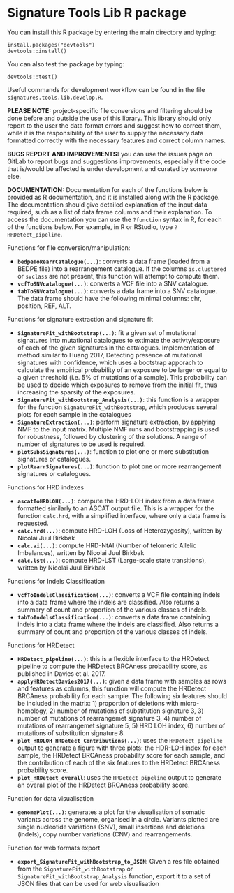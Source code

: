 # Signature Tools Lib R package

You can install this R package by entering the main directory and typing:

```
install.packages("devtools")
devtools::install()
```

You can also test the package by typing:

```
devtools::test()
```

Useful commands for development workflow can be found in the file ```signatures.tools.lib.develop.R```.

**PLEASE NOTE:** project-specific file conversions and filtering should be done before and outside the use of this library. This library should only report to the user the data format errors and suggest how to correct them, while it is the responsibility of the user to supply the necessary data formatted correctly with the necessary features and correct column names.

**BUGS REPORT AND IMPROVEMENTS:** you can use the issues page on GitLab to report bugs and suggestions improvements, especially if the code that is/would be affected is under development and curated by someone else.

**DOCUMENTATION:** Documentation for each of the functions below is provided as R documentation, and it is installed along with the R package. The documentation should give detailed explanation of the input data required, such as a list of data frame columns and their explanation. To access the documentation you can use the ```?function``` syntax in R, for each of the functions below. For example, in R or RStudio, type ```?HRDetect_pipeline```.

Functions for file conversion/manipulation:

- **```bedpeToRearrCatalogue(...)```**: converts a data frame (loaded from a BEDPE file) into a rearrangement catalogue. If the columns ```is.clustered``` or ```svclass``` are not present, this function will attempt to compute them.
- **```vcfToSNVcatalogue(...)```**: converts a VCF file into a SNV catalogue.
- **```tabToSNVcatalogue(...)```**: converts a data frame into a SNV catalogue. The data frame should have the following minimal columns: chr, position, REF, ALT.

Functions for signature extraction and signature fit

- **```SignatureFit_withBootstrap(...)```**: fit a given set of mutational signatures into mutational catalogues to extimate the activty/exposure of each of the given signatures in the catalogues. Implementation of method similar to Huang 2017, Detecting presence of mutational signatures with confidence, which uses a bootstrap apporach to calculate the empirical probability of an exposure to be larger or equal to a given threshold (i.e. 5% of mutations of a sample). This probability can be used to decide which exposures to remove from the initial fit, thus increasing the sparsity of the exposures.
- **```SignatureFit_withBootstrap_Analysis(...)```**: this function is a wrapper for the function ```SignatureFit_withBootstrap```, which produces several plots for each sample in the catalogues
- **```SignatureExtraction(...)```**: perform signature extraction, by applying NMF to the input matrix. Multiple NMF runs and bootstrapping is used for robustness, followed by clustering of the solutions. A range of number of signatures to be used is required.
- **```plotSubsSignatures(...)```**: function to plot one or more substitution signatures or catalogues.
- **```plotRearrSignatures(...)```**: function to plot one or more rearrangement signatures or catalogues.

Functions for HRD indexes

- **```ascatToHRDLOH(...)```**: compute the HRD-LOH index from a data frame formatted similarly to an ASCAT output file. This is a wrapper for the function ```calc.hrd```, with a simplified interface, where only a data frame is requested.
- **```calc.hrd(...)```**: compute HRD-LOH (Loss of Heterozygosity), written by Nicolai Juul Birkbak
- **```calc.ai(...)```**: compute HRD-NtAI (Number of telomeric Allelic Imbalances), written by Nicolai Juul Birkbak
- **```calc.lst(...)```**: compute HRD-LST (Large-scale state transitions), written by Nicolai Juul Birkbak

Functions for Indels Classification

- **```vcfToIndelsClassification(...)```**: converts a VCF file containing indels into a data frame where the indels are classified. Also returns a summary of count and proportion of the various classes of indels.
- **```tabToIndelsClassification(...)```**: converts a data frame containing indels into a data frame where the indels are classified. Also returns a summary of count and proportion of the various classes of indels.

Functions for HRDetect

- **```HRDetect_pipeline(...)```**: this is a flexible interface to the HRDetect pipeline to compute the HRDetect BRCAness probability score, as published in Davies et al. 2017.
- **```applyHRDetectDavies2017(...)```**: given a data frame with samples as rows and features as columns, this function will compute the HRDetect BRCAness probability for each sample. The following six features should be included in the matrix: 1) proportion of deletions with micro-homology, 2) number of mutations of substitution signature 3, 3) number of mutations of rearrangemet signature 3, 4) number of mutations of rearrangemet signature 5, 5) HRD LOH index, 6) number of mutations of substitution signature 8.
- **```plot_HRDLOH_HRDetect_Contributions(...)```**: uses the ```HRDetect_pipeline``` output to generate a figure with three plots: the HDR-LOH index for each sample, the HRDetect BRCAness probability score for each sample, and the contribution of each of the six features to the HRDetect BRCAness probability score.
- **```plot_HRDetect_overall```**: uses the ```HRDetect_pipeline``` output to generate an overall plot of the HRDetect BRCAness probability score.

Function for data visualisation

- **```genomePlot(...)```**: generates a plot for the visualisation of somatic variants across the genome, organised in a circle. Variants plotted are single nucleotide variations (SNV), small insertions and deletions (indels), copy number variations (CNV) and rearrangements.

Function for web formats export

- **```export_SignatureFit_withBootstrap_to_JSON```**: Given a res file obtained from the ```SignatureFit_withBootstrap``` or ```SignatureFit_withBootstrap_Analysis``` function, export it to a set of JSON files that can be used for web visualisation

